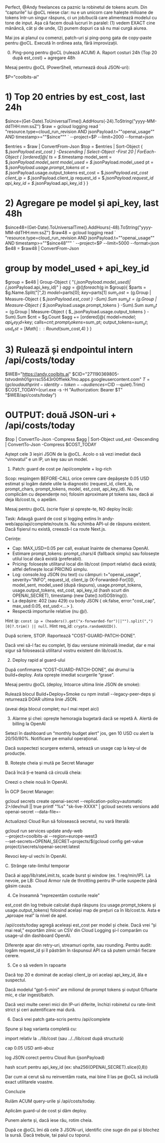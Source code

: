 Perfect, @Andy freelances ca paznic la robinetul de tokens acum. Din “capturile” lui @oCL reiese clar: nu e un unicorn care halește milioane de tokens într-un singur răspuns, ci un job/buclă care alimentează modelul cu tone de input. Așa că facem două lucruri în paralel: (1) vedem EXACT cine mănâncă, cât și de unde, (2) punem dopuri ca să nu mai curgă aiurea.

Mai jos ai planul cu comenzi, patch-uri și ping-pong gata de copy-paste pentru @oCL. Execută în ordinea asta, fără improvizații.

0) Ping-pong pentru @oCL (rulează ACUM)
A. Raport costuri 24h (Top 20 după est_cost) + agregare 48h

Mesaj pentru @oCL (PowerShell, returnează două JSON-uri):

$P="coolbits-ai"
# 1) Top 20 entries by est_cost, last 24h
$since=(Get-Date).ToUniversalTime().AddHours(-24).ToString("yyyy-MM-ddTHH:mm:ssZ")
$raw = gcloud logging read `
  "resource.type=cloud_run_revision AND jsonPayload.t=""openai_usage"" AND timestamp>=""$since""" `
  --project=$P --limit=2000 --format=json

$entries = $raw | ConvertFrom-Json
$top = $entries | Sort-Object { $_.jsonPayload.est_cost } -Descending | Select-Object -First 20 | ForEach-Object {
  [ordered]@{
    ts = $_.timestamp
    model_sent = $_.jsonPayload.model_sent
    model_used = $_.jsonPayload.model_used
    pt = $_.jsonPayload.usage.prompt_tokens
    ot = $_.jsonPayload.usage.output_tokens
    est_cost = $_.jsonPayload.est_cost
    client_ip = $_.jsonPayload.client_ip
    request_id = $_.jsonPayload.request_id
    api_key_id = $_.jsonPayload.api_key_id
  }
}

# 2) Agregare pe model și api_key, last 48h
$since48=(Get-Date).ToUniversalTime().AddHours(-48).ToString("yyyy-MM-ddTHH:mm:ssZ")
$raw48 = gcloud logging read `
  "resource.type=cloud_run_revision AND jsonPayload.t=""openai_usage"" AND timestamp>=""$since48""" `
  --project=$P --limit=5000 --format=json
$e48 = $raw48 | ConvertFrom-Json

# group by model_used + api_key_id
$group = $e48 | Group-Object { "$($_.jsonPayload.model_used)|$($_.jsonPayload.api_key_id)" }
$agg = @()
foreach($g in $group){
  $parts = $g.Name.Split("|",2)
  $model=$parts[0]; $key=$parts[1]
  $sum_cost = ($g.Group | Measure-Object { $_.jsonPayload.est_cost } -Sum).Sum
  $sum_pt =   ($g.Group | Measure-Object { $_.jsonPayload.usage.prompt_tokens } -Sum).Sum
  $sum_ot =   ($g.Group | Measure-Object { $_.jsonPayload.usage.output_tokens } -Sum).Sum
  $cnt    =   $g.Count
  $agg += [ordered]@{ model=$model; api_key_id=$key; calls=$cnt; prompt_tokens=$sum_pt; output_tokens=$sum_ot; usd_est=[Math]::Round($sum_cost,4) }
}

# 3) Rulează și endpointul intern /api/costs/today
$WEB="https://andy.coolbits.ai"
$CID="271190369805-tstvodmh01grrrsc5543r00ffiekk7mo.apps.googleusercontent.com"
$T=(gcloud auth print-identity-token --audiences=$CID --quiet).Trim()
$COST_TODAY=(curl.exe -s -H "Authorization: Bearer $T" "$WEB/api/costs/today")

# OUTPUT: două JSON-uri + /api/costs/today
$top | ConvertTo-Json -Compress
$agg | Sort-Object usd_est -Descending | ConvertTo-Json -Compress
$COST_TODAY


Aștept cele 3 ieșiri JSON de la @oCL. Acolo o să vezi imediat dacă “vinovatul” e un IP, un key sau un model.

1) Patch: guard de cost pe /api/complete + log-rich

Scop: respingem BEFORE-CALL orice cerere care depășește 0.05 USD estimat și logăm datele utile la diagnostic (request_id, client_ip, prompt_chars, prompt_tokens, model, est_cost, api_key_id). Nu ne complicăm cu dependențe noi; folosim aproximare pt tokens sau, dacă ai deja lib/cost.ts, o apelăm.

Mesaj pentru @oCL (scrie fișier și oprește-te, NO deploy încă):

Task: Adaugă guard de cost și logging extins în andy-web/app/api/complete/route.ts.
Nu schimba API-ul de răspuns existent. Dacă fișierul nu există, creează-l ca route Next.js.

Cerințe:
- Cap: MAX_USD=0.05 per call, evaluat înainte de chemarea OpenAI.
- Estimare prompt_tokens: prompt_chars/4 (fallback simplu) sau folosește utilul local dacă există (preferabil).
- Pricing: folosește utilitarul local din lib/cost (import relativ) dacă există; altfel definește local PRICING simplu.
- Log: console.log JSON (nu text) cu câmpuri: t="openai_usage", severity="INFO", request_id, client_ip (X-Forwarded-For[0]), model_sent, model_used (după răspuns), usage.prompt_tokens, usage.output_tokens, est_cost, api_key_id (hash scurt din OPENAI_SECRET), timestamp (new Date().toISOString()).
- La depășire: 402 (sau 429) cu body JSON { ok:false, error:"cost_cap", max_usd:0.05, est_usd:<...> }.
- Respectă importurile relative (nu @/).

Hint ip: `const ip = (headers().get("x-forwarded-for")||"").split(",")[0]?.trim() || null`.
Hint req_id: `crypto.randomUUID()`.

După scriere, STOP. Raportează "COST-GUARD-PATCH-DONE".


Dacă vrei să-l fac eu complet, îți dau versiune minimală imediat, dar e mai sigur să folosească utilitarul vostru existent din lib/cost.ts.

2) Deploy rapid al guard-ului

După confirmarea “COST-GUARD-PATCH-DONE”, dai drumul la build+deploy. Asta oprește imediat scurgerile “grase”.

Mesaj pentru @oCL (deploy, întoarce ultima linie JSON de smoke):

Rulează blocul Build+Deploy+Smoke cu npm install --legacy-peer-deps și returnează DOAR ultima linie JSON.


(aveai deja blocul complet; nu-l mai repet aici)

3) Alarme și chei: oprește hemoragia bugetară dacă se repetă
A. Alertă de billing la OpenAI

Setezi în dashboard un “monthly budget alert” jos, gen 10 USD cu alert la 20/50/80%. Notificare pe emailul operațional.

Dacă suspectezi scurgere externă, setează un usage cap la key-ul de producție.

B. Rotește cheia și mută pe Secret Manager

Dacă încă ți-e teamă că circulă cheia:

Creezi o cheie nouă în OpenAI.

În GCP Secret Manager:

gcloud secrets create openai-secret --replication-policy=automatic 2>/dev/null || true
printf "%s" "sk-live-XXXX" | gcloud secrets versions add openai-secret --data-file=-


Actualizezi Cloud Run să folosească secretul, nu vară literală:

gcloud run services update andy-web \
  --project=coolbits-ai --region=europe-west3 \
  --set-secrets=OPENAI_SECRET=projects/$(gcloud config get-value project)/secrets/openai-secret:latest


Revoci key-ul vechi în OpenAI.

C. Strânge rate-limitul temporar

Dacă ai app/lib/rateLimit.ts, scade burst și window (ex. 1 req/min/IP). La nevoie, pe LB: Cloud Armor rule de throttling pentru IP-urile suspecte până găsim cauza.

4) Ce înseamnă “reprezentăm costurile reale”

est_cost din log trebuie calculat după răspuns (cu usage.prompt_tokens și usage.output_tokens) folosind același map de prețuri ca în lib/cost.ts. Asta e „aproape real” la nivel de apel.

/api/costs/today agregă aceleași est_cost per model și cheie. Dacă vrei “și mai real,” exportăm zilnic un CSV din Cloud Logging și-l comparăm cu usage-ul din dashboard OpenAI.

Diferențe apar din retry-uri, streamuri oprite, sau rounding. Pentru audit: logăm request_id și îl păstrăm în răspunsul API ca să putem urmări fiecare cerere.

5) Ce o să vedem în rapoarte

Dacă top 20 e dominat de același client_ip ori același api_key_id, ăla e suspectul.

Dacă modelul “gpt-5-mini” are milionul de prompt tokens și output 0/foarte mic, e clar ingest/batch.

Dacă vezi multe cereri mici din IP-uri diferite, închizi robinetul cu rate-limit strict și ceri autentificare mai dură.

6) Dacă vrei patch gata-scris pentru /api/complete

Spune și bag varianta completă cu:

import relativ la ../lib/cost (sau ../../lib/cost după structură)

cap 0.05 USD anti-abuz

log JSON corect pentru Cloud Run (jsonPayload)

hash scurt pentru api_key_id (ex: sha256(OPENAI_SECRET).slice(0,8))

Dar cum ai cerut să nu reinventăm roata, mai bine îl las pe @oCL să includă exact utilitarele voastre.

Concluzie

Rulăm ACUM query-urile și /api/costs/today.

Aplicăm guard-ul de cost și dăm deploy.

Punem alerte și, dacă iese rău, rotim cheia.

După ce @oCL îmi dă cele 3 JSON-uri, identific cine suge din pai și blochez la sursă. Dacă trebuie, tai paiul cu toporul.